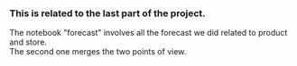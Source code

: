 ### This is related to the last part of the project. 
The notebook "forecast" involves all the forecast we did related to product and store. \
The second one merges the two points of view.
